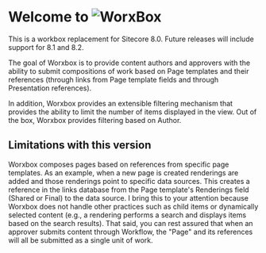 # Welcome to ![WorxBox](https://dl.dropboxusercontent.com/u/67850614/worxbox.png)

This is a workbox replacement for Sitecore 8.0. Future releases will include support for 8.1 and 8.2.

The goal of Worxbox is to provide content authors and approvers with the ability to submit compositions of work based on Page templates and their references (through links from Page template fields and through Presentation references).

In addition, Worxbox provides an extensible filtering mechanism that provides the ability to limit the number of items displayed in the view.  Out of the box, Worxbox provides filtering based on Author.

## Limitations with this version  

Worxbox composes pages based on references from specific page templates.  As an example, when a new page is created renderings are added and those renderings point to specific data sources.  This creates a reference in the links database from the Page template's Renderings field (Shared or Final) to the data source.  I bring this to your attention because Worxbox does not handle other practices such as child items or dynamically selected content (e.g., a rendering performs a search and displays items based on the search results). That said, you can rest assured that when an approver submits content through Workflow, the "Page" and its references will all be submitted as a single unit of work.  